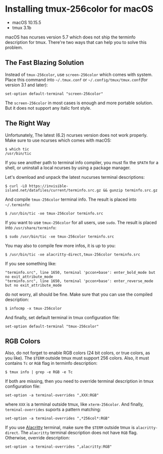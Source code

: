 # Installing tmux-256color for macOS

* macOS 10.15.5
* tmux 3.1b

macOS has ncurses version 5.7 which does not ship the terminfo description for tmux.  There're two ways that can help you to solve this problem.

## The Fast Blazing Solution

Instead of `tmux-256color`, use `screen-256color` which comes with system.  Place this command into `~/.tmux.conf` or `~/.config/tmux/tmux.conf`(for version 3.1 and later):

```
set-option default-terminal "screen-256color"
```

The `screen-256color` in most cases is enough and more portable solution.  But it does not support any italic font style.

## The Right Way

Unfortunately, The latest (6.2) ncurses version does not work properly.  Make sure to use ncurses which comes with macOS:  

```
$ which tic
/usr/bin/tic
```

If you see another path to terminal info compiler, you must fix the `$PATH` for a shell, or uninstall a local ncurses by using a package manager.

Let's download and unpack the latest nucurses terminal descriptions:

```
$ curl -LO https://invisible-island.net/datafiles/current/terminfo.src.gz && gunzip terminfo.src.gz
```

And compile `tmux-256color` terminal info.  The result is placed into `~/.terminfo`:

```
$ /usr/bin/tic -xe tmux-256color terminfo.src
```

If you want to use `tmux-256color` for all users, use `sudo`.  The result is placed into `/usr/share/terminfo`:

```
$ sudo /usr/bin/tic -xe tmux-256color terminfo.src
```

You may also to compile few more infos, it is up to you: 

```
$ /usr/bin/tic -xe alacritty-direct,tmux-256color terminfo.src
```

If you see something like:

```
"terminfo.src", line 1650, terminal 'pccon+base': enter_bold_mode but no exit_attribute_mode
"terminfo.src", line 1650, terminal 'pccon+base': enter_reverse_mode but no exit_attribute_mode
```

do not worry, all should be fine.  Make sure that you can use the compiled description:

```
$ infocmp -x tmux-256color
```

And finally, set default terminal in tmux configuration file:

```
set-option default-terminal "tmux-256color"
```

## RGB Colors

Also, do not forget to enable RGB colors (24 bit colors, or true colors, as you like).  The `$TERM` outside tmux must support 256 colors.  Also, it must contains `Tc` or `RGB` flag in terminfo description:

```
$ tmux info | grep -e RGB -e Tc
```

If both are missing, then you need to override terminal description in tmux configuration file:

```
set-option -a terminal-overrides ",XXX:RGB"
```

where `XXX` is a terminal outside tmux, like `xterm-256color`.  And finally, `terminal-overrides` suports a pattern matching:

```
set-option -a terminal-overrides ",*256col*:RGB"
```

If you use [Alacritty](https://github.com/jwilm/alacritty) terminal, make sure the `$TERM` outside tmux is `alacritty-direct`.  The `alacritty` terminal description does not have `RGB` flag.  Otherwise, override description:

```
set-option -a terminal-overrides ",alacritty:RGB"
```